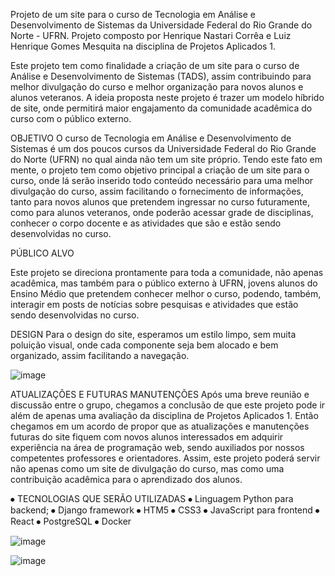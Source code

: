Projeto de um site para o curso de Tecnologia em Análise e Desenvolvimento de Sistemas da Universidade Federal do Rio Grande do Norte - UFRN.
Projeto composto por Henrique Nastari Corrêa e Luiz Henrique Gomes Mesquita na disciplina de Projetos Aplicados 1.

Este projeto tem como finalidade a criação de um site para o curso de Análise e Desenvolvimento de Sistemas (TADS), assim contribuindo para melhor divulgação do curso e melhor organização para novos alunos e alunos veteranos.
A ideia proposta neste projeto é trazer um modelo híbrido de site, onde permitirá maior engajamento da comunidade acadêmica do curso com o público externo.

OBJETIVO
O curso de Tecnologia em Análise e Desenvolvimento de Sistemas é um dos poucos cursos da Universidade Federal do Rio Grande do Norte (UFRN) no qual ainda não tem um site próprio. Tendo este fato em mente, o projeto tem como objetivo principal a criação de um site para o curso, onde lá serão inserido todo conteúdo necessário para uma melhor divulgação do curso, assim facilitando o fornecimento de informações, tanto para novos alunos que pretendem ingressar no curso futuramente, como para alunos veteranos, onde poderão acessar grade de disciplinas, conhecer o corpo docente e as atividades que são e estão sendo desenvolvidas no curso.

PÚBLICO ALVO

Este projeto se direciona prontamente para toda a comunidade, não apenas acadêmica, mas também para o público externo à UFRN, jovens alunos do Ensino Médio que pretendem conhecer melhor o curso, podendo, também, interagir em posts de notícias sobre pesquisas e atividades que estão sendo desenvolvidas no curso.

DESIGN
Para o design do site, esperamos um estilo limpo, sem muita poluição visual, onde cada componente seja bem alocado e bem organizado, assim facilitando a navegação.

![image](https://github.com/Henrique-Nastari/Projeto-Aplicados-1/assets/93147784/0bae540e-4339-4393-bb32-9ced5530ba35)


ATUALIZAÇÕES E FUTURAS MANUTENÇÕES
Após uma breve reunião e discussão entre o grupo, chegamos a conclusão de que este projeto pode ir além de apenas uma avaliação da disciplina de Projetos Aplicados 1. Então chegamos em um acordo de propor que as atualizações e manutenções futuras do site fiquem com novos alunos interessados em adquirir experiência na área de programação web, sendo auxiliados por nossos competentes professores e orientadores. Assim, este projeto poderá servir não apenas como um site de divulgação do curso, mas como uma contribuição acadêmica para o aprendizado dos alunos.

⦁ TECNOLOGIAS QUE SERÃO UTILIZADAS
⦁ Linguagem Python para backend;
⦁ Django framework
⦁ HTM5
⦁ CSS3
⦁ JavaScript para frontend
⦁ React
⦁ PostgreSQL
⦁ Docker

![image](https://github.com/Henrique-Nastari/Projeto-Aplicados-1/assets/93147784/cc0e7c4d-aa8f-4d17-803e-5a79f4bcb5d9)

![image](https://github.com/Henrique-Nastari/Projeto-Aplicados-1/assets/93147784/44e85715-e61e-4a78-9f80-e334b87916ea)
